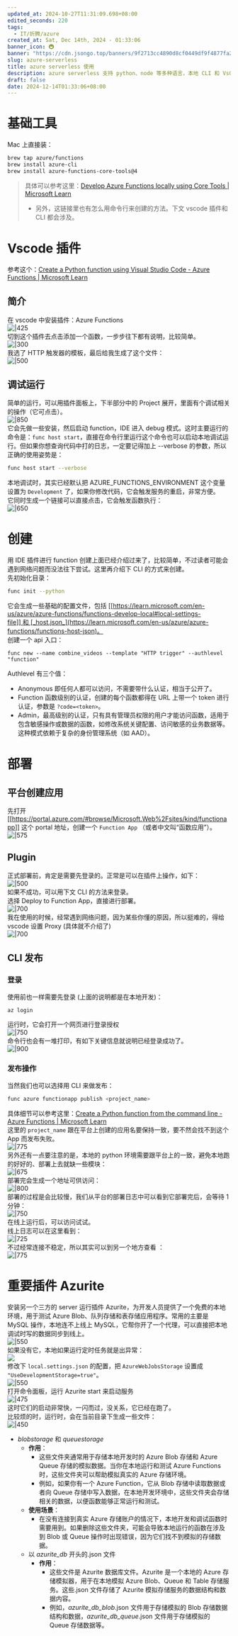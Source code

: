 ```yaml
---
updated_at: 2024-10-27T11:31:09.698+08:00
edited_seconds: 220
tags:
  - IT/折腾/azure
created_at: Sat, Dec 14th, 2024 - 01:33:06
banner_icon: 🚇
banner: "https://cdn.jsongo.top/banners/9f2713cc4890d8cf0449df9f4877fa26.jpg"
slug: azure-serverless
title: azure serverless 使用
description: azure serverless 支持 python、node 等多种语言，本地 CLI 和 VsCode 插件可以很方便辅助开发者进行开发、调试以及部署。本文主要介绍 azure serverless 的入门操作。
draft: false
date: 2024-12-14T01:33:06+08:00
---
```

# 基础工具
Mac 上直接装：
```bash
brew tap azure/functions
brew install azure-cli
brew install azure-functions-core-tools@4
```
>  具体可以参考这里：[Develop Azure Functions locally using Core Tools \| Microsoft Learn](https://learn.microsoft.com/en-us/azure/azure-functions/functions-run-local?tabs=macos,isolated-process,node-v4,python-v2,http-trigger,container-apps&pivots=programming-language-csharp)
>  - 另外，这链接里也有怎么用命令行来创建的方法。下文 vscode 插件和 CLI 都会涉及。
# Vscode 插件
参考这个：[Create a Python function using Visual Studio Code - Azure Functions \| Microsoft Learn](https://learn.microsoft.com/en-us/azure/azure-functions/create-first-function-vs-code-python?toc=/azure/developer/python/toc.json&bc=/azure/developer/python/breadcrumb/toc.json)  
## 简介
在 vscode 中安装插件：Azure Functions  
	![|425](https://cdn.jsongo.top/2024/12/fb2e0acc105d63d085c40bdd1920f6a2.webp)  
切到这个插件去点击添加一个函数，一步步往下都有说明，比较简单。  
	![|300](https://cdn.jsongo.top/2024/12/ea7349816d01aa7f064eebb26475e767.webp)  
我选了 HTTP 触发器的模板，最后给我生成了这个文件：  
	![|500](https://cdn.jsongo.top/2024/12/92942fa30fb661c19c1901c6df0f73ee.webp)  
## 调试运行
简单的运行，可以用插件面板上，下半部分中的 Project 展开，里面有个调试相关的操作（它可点击）。  
	![|850](https://cdn.jsongo.top/2024/12/b1f01eb135df433a4a2f8b9e91904dbb.webp)  
	它会先做一些安装，然后启动 function，IDE 进入 debug 模式。这时主要运行的命令是：`func host start`，直接在命令行里运行这个命令也可以启动本地调试运行。但如果你想查询代码中打的日志，一定要记得加上 --verbose 的参数，所以正确的使用姿势是：
```bash
func host start --verbose
```
本地调试时，其实已经默认把 AZURE_FUNCTIONS_ENVIRONMENT 这个变量设置为 `Development` 了，如果你修改代码，它会触发服务的重启，非常方便。  
它同时生成一个链接可以直接点击，它会触发函数执行：  
	![|650](https://cdn.jsongo.top/2024/12/fe3b5f734dbe003a59b09c561687bf88.webp)
# 创建
用 IDE 插件进行 function 创建上面已经介绍过来了，比较简单，不过读者可能会遇到网络问题而没法往下尝试。这里再介绍下 CLI 的方式来创建。  
先初始化目录：
```bash
func init --python
```
它会生成一些基础的配置文件，包括 [[https://learn.microsoft.com/en-us/azure/azure-functions/functions-develop-local#local-settings-file]] 和 [_host.json_](https://learn.microsoft.com/en-us/azure/azure-functions/functions-host-json)。  
创建一个 api 入口：
```base
func new --name combine_videos --template "HTTP trigger" --authlevel "function"
```
Authlevel 有三个值：
- Anonymous 即任何人都可以访问，不需要带什么认证，相当于公开了。
- Function 函数级别的认证，创建的每个函数都得在 URL 上带一个 token 进行认证，参数是 `?code=<token>`。
- Admin，最高级别的认证，只有具有管理员权限的用户才能访问函数，适用于包含敏感操作或数据的函数，如修改系统关键配置、访问敏感的业务数据等。这种模式依赖于复杂的身份管理系统（如 AAD）。
# 部署
## 平台创建应用
先打开 [[https://portal.azure.com/#browse/Microsoft.Web%2Fsites/kind/functionapp]] 这个 portal 地址，创建一个 `Function App` （或者中文叫“函数应用”）。  
	![|575](https://cdn.jsongo.top/2024/12/8c7facddd451e9fca9cba01e0b045eac.webp)
## Plugin
正式部署前，肯定是需要先登录的。正常是可以在插件上操作，如下：  
	![|500](https://cdn.jsongo.top/2024/12/91ce1f913a33cb8ab6d9d64480929b25.webp)  
	如果不成功，可以用下文 CLI 的方法来登录。  
选择 Deploy to Function App，直接进行部署。  
	![|700](https://cdn.jsongo.top/2024/12/bda580eaff46be66e6353ae23f839da6.webp)  
我在使用的时候，经常遇到网络问题，因为某些你懂的原因，所以挺难的，得给 vscode 设置 Proxy (具体就不介绍了)  
	![|700](https://cdn.jsongo.top/2024/12/628fc45d846b96aa8dd84a59bc7f7ff7.webp)

## CLI 发布
### 登录
使用前也一样需要先登录 (上面的说明都是在本地开发)：
```bash
az login
```
运行时，它会打开一个网页进行登录授权  
	![|750](https://cdn.jsongo.top/2024/12/e473747eb42ae1af27de1a51d5d59e94.webp)  
命令行也会有一堆打印，有如下关键信息就说明已经登录成功了。  
	![|900](https://cdn.jsongo.top/2024/12/6d649277ba0edb949dfeb3bb2f736a94.webp)
### 发布操作
当然我们也可以选择用 CLI 来做发布：
```bash
func azure functionapp publish <project_name>
```
具体细节可以参考这里：[Create a Python function from the command line - Azure Functions \| Microsoft Learn](https://learn.microsoft.com/en-us/azure/azure-functions/create-first-function-cli-python?toc=/azure/developer/python/toc.json&bc=/azure/developer/python/breadcrumb/toc.json&tabs=macos,bash,azure-cli,browser)  
这里的 `project_name` 跟在平台上创建的应用名要保持一致，要不然会找不到这个 App 而发布失败。  
	![|775](https://cdn.jsongo.top/2024/12/8ae08faed3138aeebf5aab5a595ebe9e.webp)  
另外还有一点要注意的是，本地的 python 环境需要跟平台上的一致，避免本地跑的好好的、部署上去就缺一些模块：  
	![|675](https://cdn.jsongo.top/2024/12/d4c8cfd171f834123918d1a99265533f.webp)  
	部署完会生成一个地址可供访问：  
	![|800](https://cdn.jsongo.top/2024/12/3ac8969d54d4b231a0dad35cec82b39c.webp)  
部署的过程是会比较慢，我们从平台的部署日志中可以看到它部署完后，会等待 1 分钟：  
	![|750](https://cdn.jsongo.top/2024/12/a945e829b9eace8c1a74fb3afdcc9396.webp)  
在线上运行后，可以访问试试。  
线上日志可以在这里看到：  
	![|725](https://cdn.jsongo.top/2024/12/4ca6c0c355611de0c1b3f2c29ca5f0e7.webp)  
不过经常连接不稳定，所以其实可以到另一个地方查看 ：  
	![|775](https://cdn.jsongo.top/2024/12/be1071dc6f42f0523efb4fcb176d311a.webp)

# 重要插件 Azurite
安装另一个三方的 server 运行插件 Azurite，为开发人员提供了一个免费的本地环境，用于测试 Azure Blob、队列存储和表存储应用程序。常用的主要是 MySQL 操作，本地连不上线上 MySQL，它帮你开了一个代理，可以直接把本地调试时写的数据同步到线上。  
	![|550](https://cdn.jsongo.top/2024/12/02f0caabaf55d3b7cd7d1ae156e1deb3.webp)  
如果没有它，本地如果运行定时任务就是出异常：  
	![](https://cdn.jsongo.top/2024/12/bb208c03b576515896aa151e5a12fa6c.webp)  
修改下 `local.settings.json` 的配置，把 `AzureWebJobsStorage` 设置成 `"UseDevelopmentStorage=true"`。  
	![|550](https://cdn.jsongo.top/2024/12/f477dc6f98630c7d9911cd2d28eb7ab5.webp)  
打开命令面板，运行 Azurite start 来启动服务  
	![|475](https://cdn.jsongo.top/2024/12/e96da6632ab1e656b5bcdb2978135a51.webp)  
	这时它们的启动非常快，一闪而过，没关系，它已经在跑了。  
	比较烦的时，运行时，会在当前目录下生成一些文件：  
	 ![|450](https://cdn.jsongo.top/2024/12/d08188a1cf18ec9fc4a3dd1170c2f5e0.webp)
- _blobstorage_ 和 _queuestorage_
	- **作用**：
	    - 这些文件夹通常用于存储本地开发时的 Azure Blob 存储和 Azure Queue 存储的模拟数据。当你在本地运行和测试 Azure Functions 时，这些文件夹可以帮助模拟真实的 Azure 存储环境。
	    - 例如，如果你有一个 Azure Function，它从 Blob 存储中读取数据或者向 Queue 存储中写入数据，在本地开发环境中，这些文件夹会存储相关的数据，以便函数能够正常运行和测试。
	- **使用场景**：
	    - 在没有连接到真实 Azure 存储账户的情况下，本地开发和调试函数时需要用到。如果删除这些文件夹，可能会导致本地运行的函数在涉及到 Blob 或 Queue 操作时出现错误，因为它们找不到模拟的存储数据。
	- 以 _azurite_db_ 开头的.json 文件
		- **作用**：
		    - 这些文件是 Azurite 数据库文件。Azurite 是一个本地的 Azure 存储模拟器，用于在本地模拟 Azure Blob、Queue 和 Table 存储服务。这些.json 文件存储了 Azurite 模拟存储服务的数据结构和数据内容。
		    - 例如，_azurite_db_blob_.json 文件用于存储模拟的 Blob 存储数据结构和数据，_azurite_db_queue_.json 文件用于存储模拟的 Queue 存储数据等。
